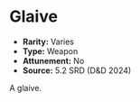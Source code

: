 # Glaive

- **Rarity:** Varies
- **Type:** Weapon
- **Attunement:** No
- **Source:** 5.2 SRD (D&D 2024)

A glaive.
